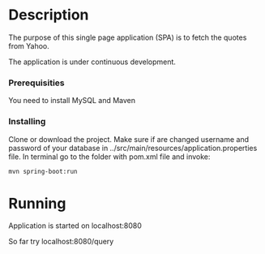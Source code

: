 # Description


The purpose of this single page application (SPA) is to fetch the quotes from Yahoo.

The application is under continuous development.



### Prerequisities

You need to install MySQL and Maven



### Installing

Clone or download the project. Make sure if are changed username and password of your database in ../src/main/resources/application.properties file.
In terminal go to the folder with pom.xml file and invoke:



```
mvn spring-boot:run
```


# Running

Application is started on localhost:8080

So far try localhost:8080/query




